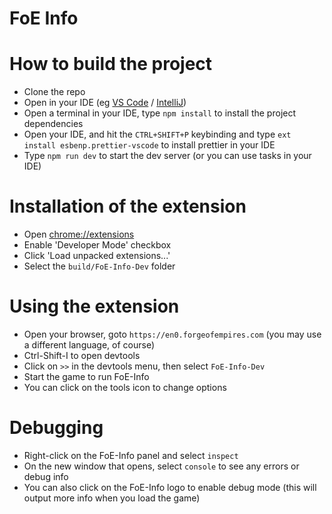 # FoE Info

How to build the project
===

* Clone the repo
* Open in your IDE (eg [VS Code](https://code.visualstudio.com/download) / [IntelliJ](https://www.jetbrains.com/idea/download/))
* Open a terminal in your IDE, type `npm install` to install the project dependencies
* Open your IDE, and hit the `CTRL+SHIFT+P` keybinding and type `ext install esbenp.prettier-vscode` to install prettier in your IDE
* Type `npm run dev` to start the dev server (or you can use tasks in your IDE)

Installation of the extension
===

 * Open [chrome://extensions](chrome://extensions)
 * Enable 'Developer Mode' checkbox
 * Click 'Load unpacked extensions...'
 * Select the `build/FoE-Info-Dev` folder

Using the extension
===

* Open your browser, goto `https://en0.forgeofempires.com` (you may use a different language, of course)
* Ctrl-Shift-I to open devtools
* Click on `>>` in the devtools menu, then select `FoE-Info-Dev`
* Start the game to run FoE-Info
* You can click on the tools icon to change options

Debugging
===

* Right-click on the FoE-Info panel and select `inspect`
* On the new window that opens, select `console` to see any errors or debug info
* You can also click on the FoE-Info logo to enable debug mode (this will output more info when you load the game)
